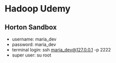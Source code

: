 # Hadoop Udemy


## Horton Sandbox

- username: maria_dev
- password: maria_dev
- terminal login: ssh maria_dev@127.0.0.1 -p 2222
- super user: su root
